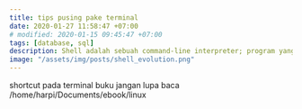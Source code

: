 ```yaml
---
title: tips pusing pake terminal
date: 2020-01-27 11:58:47 +07:00
# modified: 2020-01-15 09:45:47 +07:00
tags: [database, sql]
description: Shell adalah sebuah command-line interpreter; program yang berperan sebagai penerjemah perintah yang diinputkan oleh User yang melalui terminal, sehingga perintah tersebut bisa dimengerti oleh si Kernel.
image: "/assets/img/posts/shell_evolution.png"
---
```


shortcut pada terminal
buku jangan lupa baca
/home/harpi/Documents/ebook/linux
